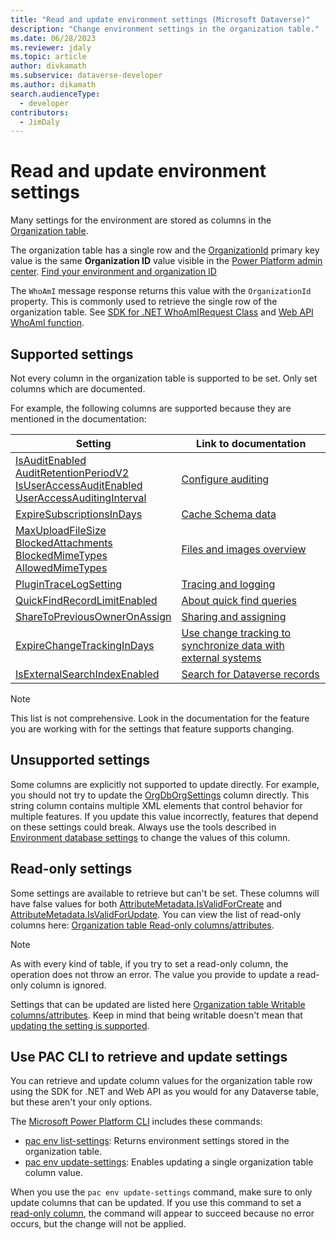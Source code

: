 ```yaml
---
title: "Read and update environment settings (Microsoft Dataverse)" 
description: "Change environment settings in the organization table." 
ms.date: 06/28/2023
ms.reviewer: jdaly
ms.topic: article
author: divkamath
ms.subservice: dataverse-developer
ms.author: dikamath
search.audienceType: 
  - developer
contributors:
  - JimDaly
---
```

# Read and update environment settings

Many settings for the environment are stored as columns in the [Organization table](reference/entities/organization.md).

The organization table has a single row and the [OrganizationId](reference/entities/organization.md#BKMK_OrganizationId) primary key value is the same **Organization ID** value visible in the [Power Platform admin center](https://admin.powerplatform.microsoft.com/). [Find your environment and organization ID](/power-platform/admin/determine-org-id-name#find-your-environment-and-organization-id)

The `WhoAmI` message response returns this value with the `OrganizationId` property. This is commonly used to retrieve the single row of the organization table. See [SDK for .NET WhoAmIRequest Class](/dotnet/api/microsoft.crm.sdk.messages.whoamirequest) and [Web API WhoAmI function](/power-apps/developer/data-platform/webapi/reference/whoami).

## Supported settings

Not every column in the organization table is supported to be set. Only set columns which are documented.

For example, the following columns are supported because they are mentioned in the documentation:


|Setting|Link to documentation|
|---------|---------|
|[IsAuditEnabled](reference/entities/organization.md#BKMK_IsAuditEnabled)<br />[AuditRetentionPeriodV2](reference/entities/organization.md#BKMK_AuditRetentionPeriodV2)<br />[IsUserAccessAuditEnabled](reference/entities/organization.md#BKMK_IsUserAccessAuditEnabled)<br />[UserAccessAuditingInterval](reference/entities/organization.md#BKMK_UserAccessAuditingInterval)|[Configure auditing](auditing/configure.md)|
|[ExpireSubscriptionsInDays](reference/entities/organization.md#BKMK_ExpireSubscriptionsInDays)|[Cache Schema data](cache-schema-data.md)|
|[MaxUploadFileSize](reference/entities/organization.md#BKMK_MaxUploadFileSize)<br />[BlockedAttachments](reference/entities/organization.md#BKMK_BlockedAttachments)<br />[BlockedMimeTypes](reference/entities/organization.md#BKMK_BlockedMimeTypes)<br />[AllowedMimeTypes](reference/entities/organization.md#BKMK_AllowedMimeTypes)|[Files and images overview](files-images-overview.md)|
|[PluginTraceLogSetting](reference/entities/organization.md#BKMK_PluginTraceLogSetting)|[Tracing and logging](logging-tracing.md)|
|[QuickFindRecordLimitEnabled](reference/entities/organization.md#BKMK_QuickFindRecordLimitEnabled)|[About quick find queries](quick-find.md)|
|[ShareToPreviousOwnerOnAssign](reference/entities/organization.md#sharetopreviousowneronassign-choicesoptions)|[Sharing and assigning](security-sharing-assigning.md)|
|[ExpireChangeTrackingInDays](reference/entities/organization.md#BKMK_ExpireChangeTrackingInDays)|[Use change tracking to synchronize data with external systems](use-change-tracking-synchronize-data-external-systems.md)|
|[IsExternalSearchIndexEnabled](reference/entities/organization.md#BKMK_IsExternalSearchIndexEnabled)|[Search for Dataverse records](search/overview.md)|

> [!NOTE]
> This list is not comprehensive. Look in the documentation for the feature you are working with for the settings that feature supports changing.


## Unsupported settings

Some columns are explicitly not supported to update directly. For example, you should not try to update the [OrgDbOrgSettings](reference/entities/organization.md#BKMK_OrgDbOrgSettings) column directly. This string column contains multiple XML elements that control behavior for multiple features. If you update this value incorrectly, features that depend on these settings could break. Always use the tools described in [Environment database settings](/power-platform/admin/environment-database-settings) to change the values of this column.

## Read-only settings

Some settings are available to retrieve but can't be set. These columns will have false values for both [AttributeMetadata.IsValidForCreate](/dotnet/api/microsoft.xrm.sdk.metadata.attributemetadata.isvalidforcreate) and [AttributeMetadata.IsValidForUpdate](/dotnet/api/microsoft.xrm.sdk.metadata.attributemetadata.isvalidforupdate). You can view the list of read-only columns here: [Organization table Read-only columns/attributes](reference/entities/organization.md#read-only-columnsattributes).

> [!NOTE]
> As with every kind of table, if you try to set a read-only column, the operation does not throw an error. The value you provide to update a read-only column is ignored.

Settings that can be updated are listed here [Organization table Writable columns/attributes](reference/entities/organization.md#writable-columnsattributes). Keep in mind that being writable doesn't mean that [updating the setting is supported](#supported-settings).

## Use PAC CLI to retrieve and update settings

You can retrieve and update column values for the organization table row using the SDK for .NET and Web API as you would for any Dataverse table, but these aren't your only options.

The [Microsoft Power Platform CLI](/power-platform/developer/cli/introduction) includes these commands:

 - [pac env list-settings](/power-platform/developer/cli/reference/env#pac-env-list-settings): Returns environment settings stored in the organization table.
 - [pac env update-settings](/power-platform/developer/cli/reference/env#pac-env-update-settings): Enables updating a single organization table column value.

 When you use the `pac env update-settings` command, make sure to only update columns that can be updated. If you use this command to set a [read-only column](#read-only-settings), the command will appear to succeed because no error occurs, but the change will not be applied.

